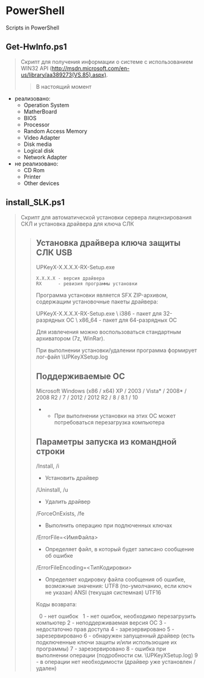 # PowerShell
Scripts in PowerShell

## Get-HwInfo.ps1
> Скрипт для получения информации о системе с использованием WIN32 API (http://msdn.microsoft.com/en-us/library/aa389273(VS.85).aspx). 
>> В настоящий момент
+ реализовано:
  + Operation System
  + MatherBoard
  + BIOS
  + Processor
  + Random Access Memory
  + Video Adapter
  + Disk media
  + Logical disk
  + Network Adapter
+ не реализовано:
  + CD Rom
  + Printer
  + Other devices
  
## install_SLK.ps1
> Скрипт для автоматической установки сервера лицензирования СКЛ и установка драйвера для ключа СЛК
>> Установка драйвера ключа защиты СЛК USB
>> ---------------------------------------
>> 
>>   UPKeyX-X.X.X.X-RX-Setup.exe
>> 
>>     X.X.X.X - версия драйвера
>>     RX      - ревизия программы установки
>> 
>>   Программа установки является SFX ZIP-архивом, содержащим установочные
>>   пакеты драйвера:
>> 
>>   UPKeyX-X.X.X.X-RX-Setup.exe
>>     \ i386    - пакет для 32-разрядных ОС
>>     \ x86_64  - пакет для 64-разрядных ОС
>> 
>>   Для извлечения можно воспользоваться стандартным архиватором (7z, WinRar).
>> 
>>   При выполнении установки/удалении программа формирует лог-файл <WindowsDir>\UPKeyXSetup.log
>> 
>> Поддерживаемые ОС
>> -----------------
>> 
>>   Microsoft Windows (x86 / x64) XP / 2003 / Vista* / 2008* / 2008 R2 / 7 / 2012 / 2012 R2 / 8 / 8.1 / 10
>> 
>>   * - При выполнении установки на этих ОС может потребоваться перезагрузка компьютера
>> 
>> Параметры запуска из командной строки
>> -------------------------------------
>> 
>>   /Install, /i
>>   - Установить драйвер
>> 
>>   /Uninstall, /u
>>   - Удалить драйвер
>> 
>>   /ForceOnExists, /fe
>>   - Выполнить операцию при подлюченных ключах
>> 
>>   /ErrorFile=<ИмяФайла>
>>   - Определяет файл, в который будет записано сообщение об ошибке
>> 
>>   /ErrorFileEncoding=<ТипКодировки>
>>   - Определяет кодировку файла сообщения об ошибке, возможные значения:
>>       UTF8  (по-умолчанию, если ключ не указан)
>>       ANSI  (текущая системная)
>>       UTF16
>> 
>>   Коды возврата:
>> 
>>      0  - нет ошибок
>>      1  - нет ошибок, необходимо перезагрузить компьютер
>>     2  - неподдерживаемая версия OС
>>     3  - недостаточно прав доступа
>>     4  - зарезервировано
>>     5  - зарезервировано
>>     6  - обнаружен запущенный драйвер (есть подключенные ключи защиты и/или использющие их программы)
>>     7  - зарезервировано
>>     8  - ошибка при выполнении операции (подробности см. <WindowsDir>\UPKeyXSetup.log)
>>     9  - в операции нет необходимости (драйвер уже установлен / удален)
>> 
